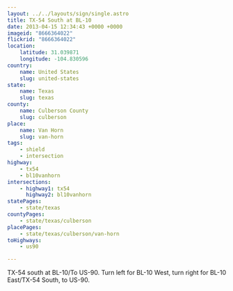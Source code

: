```yaml
---
layout: ../../layouts/sign/single.astro
title: TX-54 South at BL-10
date: 2013-04-15 12:34:43 +0000 +0000
imageid: "8666364022"
flickrid: "8666364022"
location:
    latitude: 31.039871
    longitude: -104.830596
country:
    name: United States
    slug: united-states
state:
    name: Texas
    slug: texas
county:
    name: Culberson County
    slug: culberson
place:
    name: Van Horn
    slug: van-horn
tags:
    - shield
    - intersection
highway:
    - tx54
    - bl10vanhorn
intersections:
    - highway1: tx54
      highway2: bl10vanhorn
statePages:
    - state/texas
countyPages:
    - state/texas/culberson
placePages:
    - state/texas/culberson/van-horn
toHighways:
    - us90

---
```

TX-54 south at BL-10/To US-90.  Turn left for BL-10 West, turn right for BL-10 East/TX-54 South, to US-90.